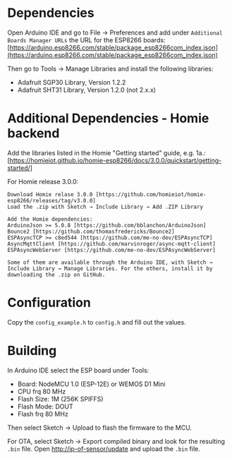 # Dependencies
Open Arduino IDE and go to File -> Preferences and add under `Additional Boards Manager URLs` the URL for the ESP8266 boards: [https://arduino.esp8266.com/stable/package_esp8266com_index.json](https://arduino.esp8266.com/stable/package_esp8266com_index.json)

Then go to Tools -> Manage Libraries and install the following libraries:
* Adafruit SGP30 Library, Version 1.2.2
* Adafruit SHT31 Library, Version 1.2.0 (not 2.x.x)

# Additional Dependencies - Homie backend
Add the libraries listed in the Homie "Getting started" guide, e.g. 1a.: [https://homieiot.github.io/homie-esp8266/docs/3.0.0/quickstart/getting-started/]

For Homie release 3.0.0:

    Download Homie relase 3.0.0 [https://github.com/homieiot/homie-esp8266/releases/tag/v3.0.0]
    Load the .zip with Sketch → Include Library → Add .ZIP Library

	Add the Homie dependencies:
    ArduinoJson >= 5.0.8 [https://github.com/bblanchon/ArduinoJson]
    Bounce2 [https://github.com/thomasfredericks/Bounce2]
    ESPAsyncTCP >= c8ed544 [https://github.com/me-no-dev/ESPAsyncTCP]
    AsyncMqttClient [https://github.com/marvinroger/async-mqtt-client]
    ESPAsyncWebServer [https://github.com/me-no-dev/ESPAsyncWebServer]
	
	Some of them are available through the Arduino IDE, with Sketch → Include Library → Manage Libraries. For the others, install it by downloading the .zip on GitHub.

# Configuration
Copy the `config_example.h` to `config.h` and fill out the values.

# Building
In Arduino IDE select the ESP board under Tools:

* Board: NodeMCU 1.0 (ESP-12E) or WEMOS D1 Mini
* CPU frq 80 MHz
* Flash Size: 1M (256K SPIFFS)
* Flash Mode: DOUT
* Flash frq 80 MHz

Then select Sketch -> Upload to flash the firmware to the MCU.

For OTA, select Sketch -> Export compiled binary and look for the resulting `.bin` file. Open [http://ip-of-sensor/update](http://ip-of-sensor/update) and upload the `.bin` file.
